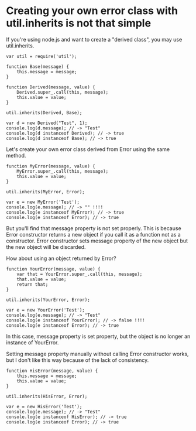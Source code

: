 # Creating your own error class with util.inherits is not that simple

If you're using node.js and want to create a "derived class", you may use util.inherits.

    var util = require('util');

    function Base(message) {
        this.message = message;
    }

    function Derived(message, value) {
        Derived.super_.call(this, message);
        this.value = value;
    }

    util.inherits(Derived, Base);

    var d = new Derived("Test", 1);
    console.log(d.message); // -> "Test"
    console.log(d instanceof Derived); // -> true
    console.log(d instanceof Base); // -> true

Let's create your own error class derived from Error using the same method.

    function MyError(message, value) {
        MyError.super_.call(this, message);
        this.value = value;
    }

    util.inherits(MyError, Error);

    var e = new MyError('Test');
    console.log(e.message); // -> "" !!!!
    console.log(e instanceof MyError); // -> true
    console.log(e instanceof Error); // -> true

But you'll find that message property is not set properly. This is because Error constructor returns a new object if you call it as a function not as a constructor. Error constructor sets message property of the new object but the new object will be discarded.

How about using an object returned by Error?

    function YourError(message, value) {
        var that = YourError.super_.call(this, message);
        that.value = value;
        return that;
    }

    util.inherits(YourError, Error);

    var e = new YourError('Test');
    console.log(e.message); // -> "Test"
    console.log(e instanceof YourError); // -> false !!!!
    console.log(e instanceof Error); // -> true

In this case, message property is set property, but the object is no longer an instance of YourError.

Setting message property manually without calling Error constructor works, but I don't like this way because of the lack of consistency.

    function HisError(message, value) {
        this.message = message;
        this.value = value;
    }

    util.inherits(HisError, Error);

    var e = new HisError('Test');
    console.log(e.message); // -> "Test"
    console.log(e instanceof HisError); // -> true
    console.log(e instanceof Error); // -> true
